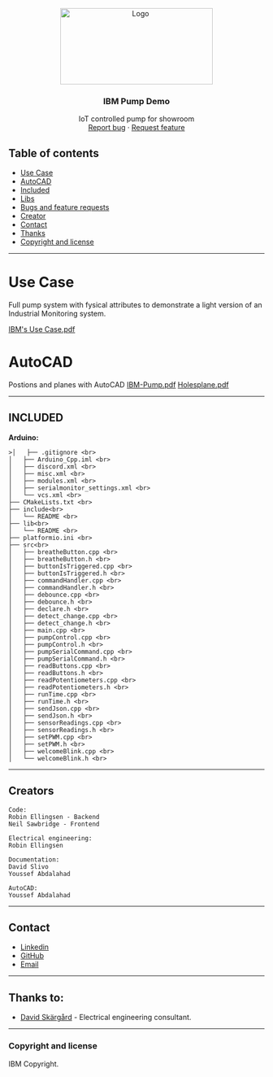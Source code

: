 <p align="center">
  <a href="pdf">
    <a href="https://ibb.co/LZ360jt"><img src="http://pngimg.com/uploads/ibm/ibm_PNG19662.png" alt="Logo" border="0" height="150px" width="300"></a>
  </a>

  <h3 align="center">IBM Pump Demo</h3>

  <p align="center">
    IoT controlled pump for showroom
    <br>
    <a href="https://reponame/issues/new?template=bug.md">Report bug</a>
    ·
    <a href="https://reponame/issues/new?template=feature.md&labels=feature">Request feature</a>
  </p>


## Table of contents
- [Use Case](#Use-Case)
- [AutoCAD](#AutoCAD)
- [Included](#Included)
- [Libs](#Libs)
- [Bugs and feature requests](#bugs-and-feature-requests)
- [Creator](#creator)
- [Contact](#contact)
- [Thanks](#thanks)
- [Copyright and license](#copyright-and-license)
---
# Use Case
Full pump system with fysical attributes to demonstrate a light version of an Industrial Monitoring system.

[IBM's Use Case.pdf](https://github.com/ascoolarobban/Ibm_pump/files/8450030/IBM.s.Use.Case.pdf)


# AutoCAD
Postions and planes with AutoCAD
[IBM-Pump.pdf](https://github.com/ascoolarobban/Ibm_pump/files/8629397/IBM-Pump.pdf)
[Holesplane.pdf](https://github.com/ascoolarobban/Ibm_pump/files/8629430/Holesplane.pdf)


---
## INCLUDED

**Arduino:**<br>
```
>│   ├── .gitignore <br>
│   ├── Arduino_Cpp.iml <br> 
│   ├── discord.xml <br>
│   ├── misc.xml <br>
│   ├── modules.xml <br>
│   ├── serialmonitor_settings.xml <br>
│   └── vcs.xml <br>
├── CMakeLists.txt <br>
├── include<br>
│   └── README <br>
├── lib<br>
│   └── README <br>
├── platformio.ini <br>
├── src<br>
│   ├── breatheButton.cpp <br>
│   ├── breatheButton.h <br>
│   ├── buttonIsTriggered.cpp <br>
│   ├── buttonIsTriggered.h <br>
│   ├── commandHandler.cpp <br>
│   ├── commandHandler.h <br>
│   ├── debounce.cpp <br>
│   ├── debounce.h <br>
│   ├── declare.h <br>
│   ├── detect_change.cpp <br>
│   ├── detect_change.h <br>
│   ├── main.cpp <br>
│   ├── pumpControl.cpp <br>
│   ├── pumpControl.h <br>
│   ├── pumpSerialCommand.cpp <br>
│   ├── pumpSerialCommand.h <br>
│   ├── readButtons.cpp <br>
│   ├── readButtons.h <br>
│   ├── readPotentiometers.cpp <br>
│   ├── readPotentiometers.h <br>
│   ├── runTime.cpp <br>
│   ├── runTime.h <br>
│   ├── sendJson.cpp <br>
│   ├── sendJson.h <br>
│   ├── sensorReadings.cpp <br>
│   ├── sensorReadings.h <br>
│   ├── setPWM.cpp <br>
│   ├── setPWM.h <br>
│   ├── welcomeBlink.cpp <br>
│   └── welcomeBlink.h <br> 
```
---

## Creators
    Code:
    Robin Ellingsen - Backend
    Neil Sawbridge - Frontend
    
    Electrical engineering:
    Robin Ellingsen

    Documentation:
    David Slivo
    Youssef Abdalahad
    
    AutoCAD:
    Youssef Abdalahad
---
## Contact


- <a href="https://www.linkedin.com/in/iotrobban/">Linkedin</a>
- <a href="https://github.com/ascoolarobban">GitHub</a>
- [Email]("robin@fauxdelorean.com")
---

## Thanks to:
- [David Skärgård](https://github.com/inputdejv) - Electrical engineering consultant.
---

### Copyright and license
IBM Copyright.

